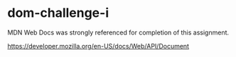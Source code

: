 # dom-challenge-i

MDN Web Docs was strongly referenced for completion of this assignment.

https://developer.mozilla.org/en-US/docs/Web/API/Document
